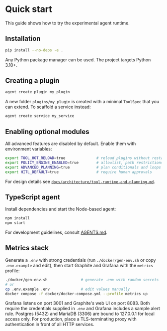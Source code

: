 # Quick start

This guide shows how to try the experimental agent runtime.

## Installation

```bash
pip install --no-deps -e .
```

Any Python package manager can be used. The project targets Python 3.10+.

## Creating a plugin

```bash
agent create plugin my_plugin
```

A new folder `plugins/my_plugin` is created with a minimal `ToolSpec` that you
can extend. To scaffold a service instead:

```bash
agent create service my_service
```

## Enabling optional modules

All advanced features are disabled by default. Enable them with environment variables:

```bash
export TOOL_HOT_RELOAD=true              # reload plugins without restart
export POLICY_ENGINE_ENABLED=true        # allowlist, path restrictions, rate limits
export ADVANCED_PLANNING=true            # plan conditionals and loops
export HITL_DEFAULT=true                 # require human approvals
```

For design details see [`docs/architecture/tool-runtime-and-planning.md`](architecture/tool-runtime-and-planning.md).

## TypeScript agent

Install dependencies and start the Node-based agent:

```bash
npm install
npm start
```

For development guidelines, consult [AGENTS.md](../AGENTS.md).

## Metrics stack

Generate a `.env` with strong credentials (run `./docker/gen-env.sh` or copy `.env.example` and edit), then start Graphite and Grafana with the `metrics` profile:

```bash
./docker/gen-env.sh               # generate .env with random secrets
# or
cp .env.example .env              # edit values manually
docker compose -f docker/docker-compose.yml --profile metrics up
```

Grafana listens on port 3001 and Graphite's web UI on port 8083. Both require the
credentials supplied in `.env` and Grafana includes a sample alert rule. Postgres (5432) and MariaDB (3306) are bound to 127.0.0.1 for local access only. For production, place a TLS-terminating proxy with authentication in front of all HTTP services.

